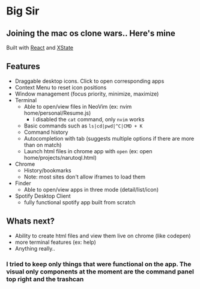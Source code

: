 # Big Sir
## Joining the mac os clone wars.. Here's mine

Built with [React](https://reactjs.org/) and [XState](https://github.com/davidkpiano/xstate)

## Features
- Draggable desktop icons. Click to open corresponding apps
- Context Menu to reset icon positions
- Window management (focus priority, minimize, maximize)
- Terminal
  - Able to open/view files in NeoVim (ex: nvim home/personal/Resume.js)
    - I disabled the `cat` command, only `nvim` works
  - Basic commands such as `ls|cd|pwd|^C|CMD + K`
  - Command history
  - Autocompletion with tab (suggests multiple options if there are more than on match)
  - Launch html files in chrome app with `open` (ex: open home/projects/narutoql.html)
- Chrome 
  - History/bookmarks
  - Note: most sites don't allow iframes to load them
- Finder
  - Able to open/view apps in three mode (detail/list/icon)
- Spotify Desktop Client
  - fully functional spotify app built from scratch

## Whats next?
- Ability to create html files and view them live on chrome (like codepen)
- more terminal features (ex: help)
- Anything really..


### I tried to keep only things that were functional on the app. The visual only components at the moment are the command panel top right and the trashcan
